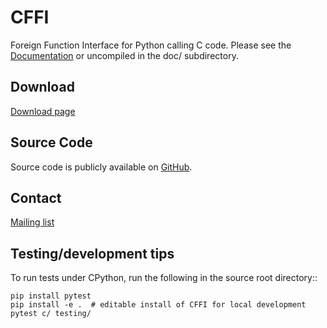 CFFI
====

Foreign Function Interface for Python calling C code.
Please see the [Documentation](http://cffi.readthedocs.org/) or uncompiled
in the doc/ subdirectory.

Download
--------

[Download page](https://github.com/python-cffi/cffi/releases)

Source Code
-----------

Source code is publicly available on
[GitHub](https://github.com/python-cffi/cffi).

Contact
-------

[Mailing list](https://groups.google.com/forum/#!forum/python-cffi)

Testing/development tips
------------------------

To run tests under CPython, run the following in the source root directory::

    pip install pytest
    pip install -e .  # editable install of CFFI for local development
    pytest c/ testing/
